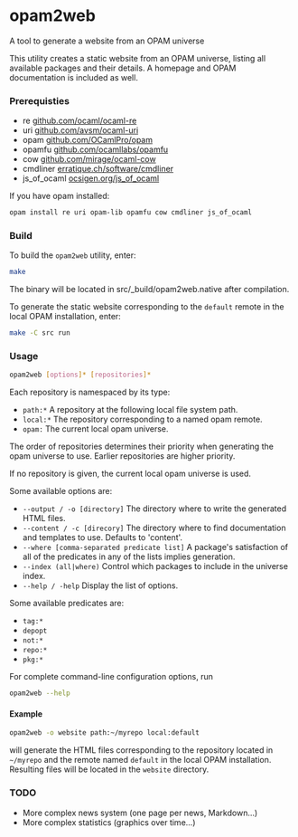 opam2web
========

A tool to generate a website from an OPAM universe

This utility creates a static website from an OPAM universe, listing all
available packages and their details. A homepage and OPAM documentation is 
included as well.

### Prerequisties

- re [github.com/ocaml/ocaml-re](https://github.com/ocaml/ocaml-re)
- uri [github.com/avsm/ocaml-uri](https://github.com/avsm/ocaml-uri)
- opam [github.com/OCamlPro/opam](https://github.com/OCamlPro/opam)
- opamfu [github.com/ocamllabs/opamfu](https://github.com/ocamllabs/opamfu)
- cow [github.com/mirage/ocaml-cow](https://github.com/mirage/ocaml-cow)
- cmdliner [erratique.ch/software/cmdliner](http://erratique.ch/software/cmdliner)
- js_of_ocaml [ocsigen.org/js_of_ocaml](http://ocsigen.org/js_of_ocaml/)

If you have opam installed:
```bash
opam install re uri opam-lib opamfu cow cmdliner js_of_ocaml
```

### Build

To build the `opam2web` utility, enter:
```bash
make
```
The binary will be located in src/_build/opam2web.native after compilation.

To generate the static website corresponding to the `default` remote in the
local OPAM installation, enter:
```bash
make -C src run
```

### Usage

```bash
opam2web [options]* [repositories]*
```

Each repository is namespaced by its type:
- `path:*`
    A repository at the following local file system path.
- `local:*`
    The repository corresponding to a named opam remote.
- `opam:`
    The current local opam universe.

The order of repositories determines their priority when generating the
opam universe to use. Earlier repositories are higher priority.

If no repository is given, the current local opam universe is used.

Some available options are:
- `--output / -o [directory]`
    The directory where to write the generated HTML files.
- `--content / -c [direcory]`
    The directory where to find documentation and templates to use.
    Defaults to 'content'.
- `--where [comma-separated predicate list]`
    A package's satisfaction of all of the predicates in any of the
    lists implies generation.
- `--index (all|where)`
    Control which packages to include in the universe index.
- `--help / -help`
    Display the list of options.

Some available predicates are:
- `tag:*`
- `depopt`
- `not:*`
- `repo:*`
- `pkg:*`

For complete command-line configuration options, run
```bash
opam2web --help
```

#### Example

```bash
opam2web -o website path:~/myrepo local:default
```
will generate the HTML files corresponding to the repository located in 
`~/myrepo` and the remote named `default` in the local OPAM installation.
Resulting files will be located in the `website` directory.

### TODO

- More complex news system (one page per news, Markdown...)
- More complex statistics (graphics over time...)
